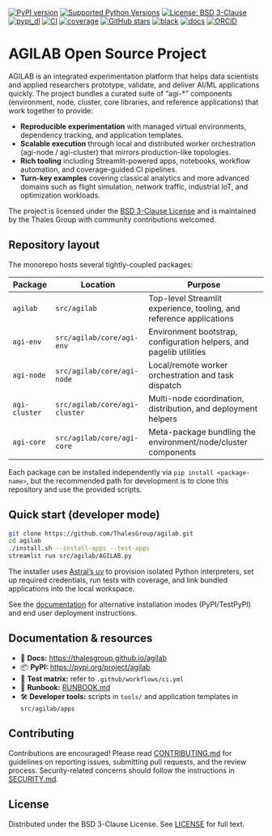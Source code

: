 [![PyPI version](https://img.shields.io/badge/PyPI-2025.10.29-informational?logo=pypi)](https://pypi.org/project/agilab)
[![Supported Python Versions](https://img.shields.io/pypi/pyversions/agilab.svg)](https://pypi.org/project/agilab/)
[![License: BSD 3-Clause](https://img.shields.io/badge/License-BSD%203--Clause-blue.svg)](https://opensource.org/licenses/BSD-3-Clause)
[![pypi_dl](https://img.shields.io/pypi/dm/agilab)]()
[![CI](https://github.com/ThalesGroup/agilab/actions/workflows/ci.yml/badge.svg)](https://github.com/ThalesGroup/agilab/actions/workflows/ci.yml)
[![coverage](https://img.shields.io/endpoint?url=https://raw.githubusercontent.com/ThalesGroup/agilab/badge-data/agilab.json)](https://raw.githubusercontent.com/ThalesGroup/agilab/badge-data/agilab.json)
[![GitHub stars](https://img.shields.io/github/stars/ThalesGroup/agilab.svg)](https://github.com/ThalesGroup/agilab)
[![black](https://img.shields.io/badge/code%20style-black-000000.svg)]()
[![docs](https://img.shields.io/badge/docs-online-brightgreen.svg)](https://thalesgroup.github.io/agilab)
[![ORCID](https://img.shields.io/badge/ORCID-0009--0003--5375--368X-A6CE39?logo=orcid)](https://orcid.org/0009-0003-5375-368X)


# AGILAB Open Source Project

AGILAB is an integrated experimentation platform that helps data scientists and applied researchers prototype, validate,
and deliver AI/ML applications quickly. The project bundles a curated suite of “agi-*” components (environment, node,
cluster, core libraries, and reference applications) that work together to provide:

- **Reproducible experimentation** with managed virtual environments, dependency tracking, and application templates.
- **Scalable execution** through local and distributed worker orchestration (agi-node / agi-cluster) that mirrors
  production-like topologies.
- **Rich tooling** including Streamlit-powered apps, notebooks, workflow automation, and coverage-guided CI pipelines.
- **Turn‑key examples** covering classical analytics and more advanced domains such as flight simulation, network traffic,
  industrial IoT, and optimization workloads.

The project is licensed under the [BSD 3-Clause License](https://github.com/ThalesGroup/agilab/blob/main/LICENSE) and is
maintained by the Thales Group with community contributions welcomed.

## Repository layout

The monorepo hosts several tightly-coupled packages:

| Package | Location | Purpose |
| --- | --- | --- |
| `agilab` | `src/agilab` | Top-level Streamlit experience, tooling, and reference applications |
| `agi-env` | `src/agilab/core/agi-env` | Environment bootstrap, configuration helpers, and pagelib utilities |
| `agi-node` | `src/agilab/core/agi-node` | Local/remote worker orchestration and task dispatch |
| `agi-cluster` | `src/agilab/core/agi-cluster` | Multi-node coordination, distribution, and deployment helpers |
| `agi-core` | `src/agilab/core/agi-core` | Meta-package bundling the environment/node/cluster components |

Each package can be installed independently via `pip install <package-name>`, but the recommended path for development is
to clone this repository and use the provided scripts.

## Quick start (developer mode)

```bash
git clone https://github.com/ThalesGroup/agilab.git
cd agilab
./install.sh --install-apps --test-apps
streamlit run src/agilab/AGILAB.py
```

The installer uses [Astral’s uv](https://github.com/astral-sh/uv) to provision isolated Python interpreters, set up
required credentials, run tests with coverage, and link bundled applications into the local workspace.

See the [documentation](https://thalesgroup.github.io/agilab) for alternative installation modes (PyPI/TestPyPI) and end
user deployment instructions.

## Documentation & resources

- 📘 **Docs:** https://thalesgroup.github.io/agilab
- 📦 **PyPI:** https://pypi.org/project/agilab
- 🧪 **Test matrix:** refer to `.github/workflows/ci.yml`
- 🧾 **Runbook:** [RUNBOOK.md](RUNBOOK.md)
- 🛠️ **Developer tools:** scripts in `tools/` and application templates in `src/agilab/apps`

## Contributing

Contributions are encouraged! Please read [CONTRIBUTING.md](CONTRIBUTING.md) for guidelines on reporting issues,
submitting pull requests, and the review process. Security-related concerns should follow the instructions in
[SECURITY.md](SECURITY.md).

## License

Distributed under the BSD 3-Clause License. See [LICENSE](LICENSE) for full text.
